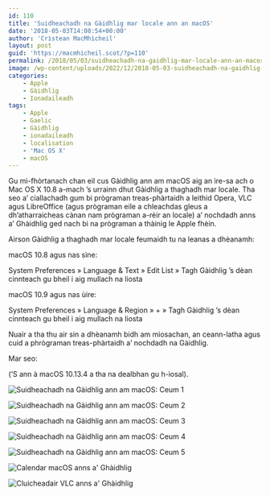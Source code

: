 ```yaml
---
id: 110
title: 'Suidheachadh na Gàidhlig mar locale ann an macOS'
date: '2018-05-03T14:08:54+00:00'
author: 'Crìstean MacMhìcheil'
layout: post
guid: 'https://macmhicheil.scot/?p=110'
permalink: /2018/05/03/suidheachadh-na-gaidhlig-mar-locale-ann-an-macos/
image: /wp-content/uploads/2022/12/2018-05-03-suidheachadh-na-gaidhlig-mar-locale-ann-an-macos.jpg
categories:
    - Apple
    - Gàidhlig
    - Ionadaileadh
tags:
    - Apple
    - Gaelic
    - Gàidhlig
    - ionadaileadh
    - localisation
    - 'Mac OS X'
    - macOS
---
```


Gu mì-fhòrtanach chan eil cus Gàidhlig ann am macOS aig an ìre-sa ach o Mac OS X 10.8 a-mach ’s urrainn dhut Gàidhlig a thaghadh mar locale. Tha seo a’ ciallachadh gum bi prògraman treas-phàrtaidh a leithid Opera, VLC agus LibreOffice (agus prògraman eile a chleachdas gleus a dh’atharraicheas cànan nam prògraman a-rèir an locale) a’ nochdadh anns a’ Ghàidhlig ged nach bi na prògraman a thàinig le Apple fhèin.

Airson Gàidhlig a thaghadh mar locale feumaidh tu na leanas a dhèanamh:

macOS 10.8 agus nas sìne:

System Preferences » Language &amp; Text » Edit List » Tagh Gàidhlig ’s dèan cinnteach gu bheil i aig mullach na liosta

macOS 10.9 agus nas ùire:

System Preferences » Language &amp; Region » + » Tagh Gàidhlig ’s dèan cinnteach gu bheil i aig mullach na liosta

Nuair a tha thu air sin a dhèanamh bidh am mìosachan, an ceann-latha agus cuid a phrògraman treas-phàrtaidh a’ nochdadh na Gàidhlig.

Mar seo:

(‘S ann à macOS 10.13.4 a tha na dealbhan gu h-ìosal).

![Suidheachadh na Gàidhlig ann am macOS: Ceum 1](/wp-content/uploads/2022/12/2018-05-03-suidheachadh-na-gaidhlig-mar-locale-ann-an-macos-img-01.png)

![Suidheachadh na Gàidhlig ann am macOS: Ceum 2](/wp-content/uploads/2022/12/2018-05-03-suidheachadh-na-gaidhlig-mar-locale-ann-an-macos-img-02.png)

![Suidheachadh na Gàidhlig ann am macOS: Ceum 3](/wp-content/uploads/2022/12/2018-05-03-suidheachadh-na-gaidhlig-mar-locale-ann-an-macos-img-03.png)

![Suidheachadh na Gàidhlig ann am macOS: Ceum 4](/wp-content/uploads/2022/12/2018-05-03-suidheachadh-na-gaidhlig-mar-locale-ann-an-macos-img-04.png)

![Suidheachadh na Gàidhlig ann am macOS: Ceum 5](/wp-content/uploads/2022/12/2018-05-03-suidheachadh-na-gaidhlig-mar-locale-ann-an-macos-img-05.png)

![Calendar macOS anns a' Ghàidhlig](/wp-content/uploads/2022/12/2018-05-03-suidheachadh-na-gaidhlig-mar-locale-ann-an-macos-img-06.png)

![Cluicheadair VLC anns a' Ghàidhlig](/wp-content/uploads/2022/12/2018-05-03-suidheachadh-na-gaidhlig-mar-locale-ann-an-macos-img-07.png)